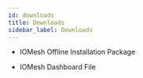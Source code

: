 ```yaml
---
id: downloads
title: Downloads 
sidebar_label: Downloads
---
```



- IOMesh Offline Installation Package

- IOMesh Dashboard File




